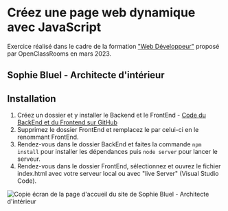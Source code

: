 # Créez une page web dynamique avec JavaScript
Exercice réalisé dans le cadre de la formation ["Web Développeur"](https://openclassrooms.com/fr/paths/717-developpeur-web#path-tabs) proposé par OpenClassRooms en mars 2023.

## Sophie Bluel - Architecte d'intérieur

## Installation

1. Créez un dossier et y installer le Backend et le FrontEnd - [Code du BackEnd et du Frontend sur GitHub](https://github.com/OpenClassrooms-Student-Center/Portfolio-architecte-sophie-bluel)
1. Supprimez le dossier FrontEnd et remplacez le par celui-ci en le renommant FrontEnd.
1. Rendez-vous dans le dossier BackEnd et faites la commande `npm install` pour installer les dépendances puis `node server` pour lancer le serveur.
1. Rendez-vous dans le dossier FrontEnd, sélectionnez et ouvrez le fichier index.html avec votre serveur local ou avec "live Server" (Visual Studio Code).

![Copie écran de la page d'accueil du site de Sophie Bluel - Architecte d'intérieur](https://github.com/devloben/Dandonneau_Benoit_2_frontend_022023/blob/main/assets/images/copie_ecran_page_accueil.png)